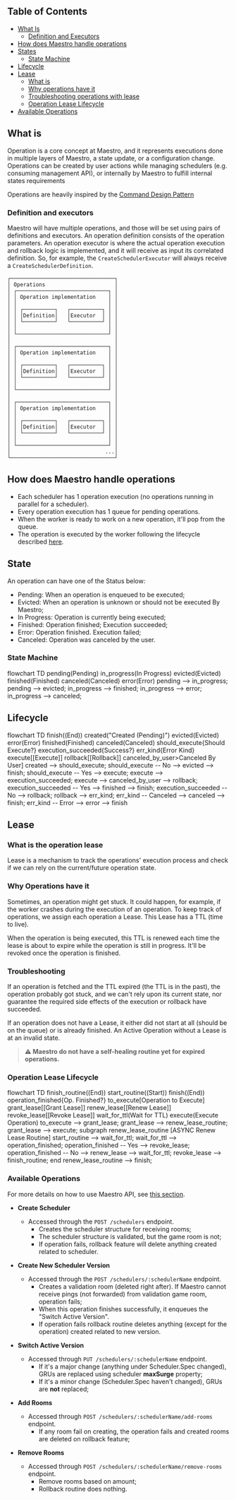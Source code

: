 Table of Contents
---

- [What Is](#what-is)
  - [Definition and Executors](#definition-and-executors)
- [How does Maestro handle operations](#how-does-maestro-handle-operations)
- [States](#state)
  - [State Machine](#state-machine)
- [Lifecycle](#lifecycle)
- [Lease](#lease)
  - [What is](#what-is-the-operation-lease)
  - [Why operations have it](#why-operations-have-it)
  - [Troubleshooting operations with lease](#troubleshooting)
  - [Operation Lease Lifecycle](#operation-lease-lifecycle)
- [Available Operations](#available-operations)


## What is
Operation is a core concept at Maestro, and it represents executions done in multiple layers of Maestro, a state update, or a configuration change.
Operations can be created by user actions while managing schedulers (e.g. consuming management API), or internally by Maestro to fulfill internal states requirements

Operations are heavily inspired by the [Command Design Pattern](https://en.wikipedia.org/wiki/Command_pattern)

### Definition and executors

Maestro will have multiple operations, and those will be set using pairs of definitions and executors.
An operation definition consists of the operation parameters.
An operation executor is where the actual operation execution and rollback logic is implemented, and it will receive as input its correlated definition.
So, for example, the `CreateSchedulerExecutor` will always receive a `CreateSchedulerDefinition`.

```
┌─────────────────────────────────┐
│ Operations                      │
│ ┌─────────────────────────────┐ │
│ │ Operation implementation    │ │
│ │                             │ │
│ │ ┌──────────┐   ┌──────────┐ │ │
│ │ │Definition│   │Executor  │ │ │
│ │ └──────────┘   └──────────┘ │ │
│ │                             │ │
│ └─────────────────────────────┘ │
│                                 │
│ ┌─────────────────────────────┐ │
│ │ Operation implementation    │ │
│ │                             │ │
│ │ ┌──────────┐   ┌──────────┐ │ │
│ │ │Definition│   │Executor  │ │ │
│ │ └──────────┘   └──────────┘ │ │
│ │                             │ │
│ └─────────────────────────────┘ │
│                                 │
│ ┌─────────────────────────────┐ │
│ │ Operation implementation    │ │
│ │                             │ │
│ │ ┌──────────┐   ┌──────────┐ │ │
│ │ │Definition│   │Executor  │ │ │
│ │ └──────────┘   └──────────┘ │ │
│ │                             │ │
│ └─────────────────────────────┘ │
│                              ...│
└─────────────────────────────────┘
```

## How does Maestro handle operations
- Each scheduler has 1 operation execution (no operations running in parallel for a scheduler).
- Every operation execution has 1 queue for pending operations.
- When the worker is ready to work on a new operation, it'll pop from the queue.
- The operation is executed by the worker following the lifecycle described [here](#lifecycle).

## State
An operation can have one of the Status below:
- Pending: When an operation is enqueued to be executed;
- Evicted: When an operation is unknown or should not be executed By Maestro;
- In Progress: Operation is currently being executed; 
- Finished: Operation finished; Execution succeeded;
- Error: Operation finished. Execution failed;
- Canceled: Operation was canceled by the user.
### State Machine
<!DOCTYPE html>
<html lang="en">
  <head>
    <script src="https://cdnjs.cloudflare.com/ajax/libs/mermaid/8.14.0/mermaid.min.js"></script>
  </head>
  <body>
    <div class="mermaid">
      flowchart TD
        pending(Pending)
        in_progress(In Progress)
        evicted(Evicted)
        finished(Finished)
        canceled(Canceled)
        error(Error)
        pending --> in_progress;
        pending --> evicted;
        in_progress --> finished;
        in_progress --> error;
        in_progress --> canceled;
    </div>
  </body>
</html>

## Lifecycle
<!DOCTYPE html>
<html lang="en">
  <head>
    <script src="https://cdnjs.cloudflare.com/ajax/libs/mermaid/8.14.0/mermaid.min.js"></script>
  </head>
  <body>
    <div class="mermaid">
      flowchart TD
        finish((End))
        created("Created (Pending)")
        evicted(Evicted)
        error(Error)
        finished(Finished)
        canceled(Canceled)
        should_execute{Should Execute?}
        execution_succeeded{Success?}
        err_kind{Error Kind}
        execute[[Execute]]
        rollback[[Rollback]]
        canceled_by_user>Canceled By User]
        created --> should_execute;
        should_execute -- No --> evicted --> finish;
        should_execute -- Yes --> execute;
        execute --> execution_succeeded;
        execute --> canceled_by_user --> rollback;
        execution_succeeded -- Yes --> finished --> finish;
        execution_succeeded -- No --> rollback;
        rollback --> err_kind;
        err_kind -- Canceled --> canceled --> finish;
        err_kind -- Error --> error --> finish
    </div>
  </body>
</html>

## Lease
### What is the operation lease
Lease is a mechanism to track the operations' execution process and check if we can rely on the current/future operation state. 
### Why Operations have it
Sometimes, an operation might get stuck. It could happen, for example, if the worker crashes during the execution of an operation.
To keep track of operations, we assign each operation a Lease.
This Lease has a TTL (time to live). 

When the operation is being executed, this TTL is renewed each time the lease is about to expire while the operation is still in progress.
It'll be revoked once the operation is finished.

### Troubleshooting
If an operation is fetched and the TTL expired (the TTL is in the past), the operation probably got stuck, 
and we can't rely upon its current state, nor guarantee the required side effects of the execution or rollback have succeeded.

If an operation does not have a Lease, it either did not start at all (should be on the queue) or is already finished. 
An Active Operation without a Lease is at an invalid state.


>**⚠ Maestro do not have a self-healing routine yet for expired operations.**


### Operation Lease Lifecycle
<!DOCTYPE html>
<html lang="en">
  <head>
    <script src="https://cdnjs.cloudflare.com/ajax/libs/mermaid/8.14.0/mermaid.min.js"></script>
  </head>
  <body>
    <div class="mermaid">
      flowchart TD
          finish_routine((End))
          start_routine((Start))
          finish((End))
          operation_finished{Op. Finished?}
          to_execute[Operation to Execute]
          grant_lease[[Grant Lease]]
          renew_lease[[Renew Lease]]
          revoke_lease[[Revoke Lease]]
          wait_for_ttl(Wait for TTL)
          execute(Execute Operation)
          to_execute --&gt; grant_lease;
          grant_lease --&gt; renew_lease_routine;
          grant_lease --&gt; execute;
          subgraph renew_lease_routine [ASYNC Renew Lease Routine]
              start_routine --&gt; wait_for_ttl;
              wait_for_ttl --&gt; operation_finished;
              operation_finished -- Yes --&gt; revoke_lease;
              operation_finished -- No --&gt; renew_lease --&gt; wait_for_ttl;
              revoke_lease --&gt; finish_routine;
          end
          renew_lease_routine --&gt; finish;
    </div>
  </body>
</html>


### Available Operations
For more details on how to use Maestro API, see [this section](https://topfreegames.github.io/maestro/OpenAPI/).

- **Create Scheduler**
  - Accessed through the `POST /schedulers` endpoint.
    - Creates the scheduler structure for receiving rooms; 
    - The scheduler structure is validated, but the game room is not;
    - If operation fails, rollback feature will delete anything created related to scheduler.

- **Create New Scheduler Version**
  - Accessed through the `POST /schedulers/:schedulerName` endpoint.
    - Creates a validation room (deleted right after).
    If Maestro cannot receive pings (not forwarded) from validation game room, operation fails;
    - When this operation finishes successfully, it enqueues the "Switch Active Version".
    - If operation fails rollback routine deletes anything (except for the operation) created related to new version.

- **Switch Active Version**
  - Accessed through `PUT /schedulers/:schedulerName` endpoint.
    - If it's a major change (anything under Scheduler.Spec changed), GRUs are replaced using scheduler **maxSurge** property;
    - If it's a minor change (Scheduler.Spec haven't changed), GRUs are **not** replaced;

- **Add Rooms**
  - Accessed through `POST /schedulers/:schedulerName/add-rooms` endpoint.
    - If any room fail on creating, the operation fails and created rooms are deleted on rollback feature;

- **Remove Rooms**
  - Accessed through `POST /schedulers/:schedulerName/remove-rooms` endpoint.
    - Remove rooms based on amount;
    - Rollback routine does nothing.